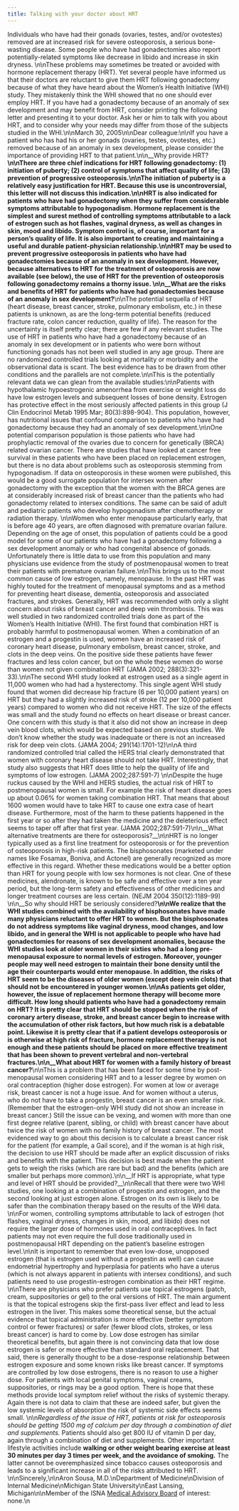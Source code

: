 ```yaml
---
title: Talking with your doctor about HRT
---
```


Individuals who have had their gonads (ovaries, testes, and/or ovotestes) removed are at increased risk for severe osteoporosis, a serious bone-wasting disease. Some people who have had gonadectomies also report potentially-related symptoms like decrease in libido and increase in skin dryness. \n\nThese problems may sometimes be treated or avoided with hormone replacement therapy (<span class="caps">HRT</span>). Yet several people have informed us that their doctors are reluctant to give them <span class="caps">HRT</span> following gonadectomy because of what they have heard about the Women&#8217;s Health Initiative (<span class="caps">WHI</span>) study. They mistakenly think the <span class="caps">WHI</span> showed that no one should ever employ <span class="caps">HRT</span>. If you have had a gonadectomy because of an anomaly of sex development and may benefit from <span class="caps">HRT</span>, consider printing the following letter and presenting it to your doctor. Ask her or him to talk with you about <span class="caps">HRT</span>, and to consider why your needs may differ from those of the subjects studied in the <span class="caps">WHI</span>.\n\nMarch 30, 2005\n\nDear colleague:\n\nIf you have a patient who has had his or her gonads (ovaries, testes, ovotestes, etc.) removed because of an anomaly in sex development, please consider the importance of providing <span class="caps">HRT</span> to that patient.\n\n__Why provide <span class="caps">HRT</span>?__\n\nThere are three chief indications for <span class="caps">HRT</span> following gonadectomy: (1) initiation of puberty; (2) control of symptoms that affect quality of life; (3) prevention of progressive osteoporosis.\n\nThe initiation of puberty is a relatively easy justification for <span class="caps">HRT</span>. Because this use is uncontroversial, this letter will not discuss this indication.\n\nHRT is also indicated for patients who have had gonadectomy when they suffer from considerable symptoms attributable to hypogonadism. Hormone replacement is the simplest and surest method of controlling symptoms attributable to a lack of estrogen such as hot flashes, vaginal dryness, as well as changes in skin, mood and libido. Symptom control is, of course, important for a person&#8217;s quality of life. It is also important to creating and maintaining a useful and durable patient-physician relationship.\n\nHRT may be used to prevent progressive osteoporosis in patients who have had gonadectomies because of an anomaly in sex development. However, because alternatives to <span class="caps">HRT</span> for the treatment of osteoporosis are now available (see below), the use of <span class="caps">HRT</span> for the prevention of osteoporosis following gonadectomy remains a thorny issue. \n\n__What are the risks and benefits of <span class="caps">HRT</span> for patients who have had gonadectomies because of an anomaly in sex development?__\n\nThe potential sequella of <span class="caps">HRT</span> (heart disease, breast cancer, stroke, pulmonary embolism, etc.) in these patients is unknown, as are the long-term potential benefits (reduced fracture rate, colon cancer reduction, quality of life). The reason for the uncertainty is itself pretty clear; there are few if any relevant studies. The use of <span class="caps">HRT</span> in patients who have had a gonadectomy because of an anomaly in sex development or in patients who were born without functioning gonads has not been well studied in any age group. There are no randomized controlled trials looking at mortality or morbidity and the observational data is scant. The best evidence has to be drawn from other conditions and the parallels are not complete.\n\nThis is the potentially relevant data we can glean from the available studies:\n\nPatients with hypothalamic hypoestrogenic amenorrhea from exercise or weight loss do have low estrogen levels and subsequent losses of bone density. Estrogen has protective effect in the most seriously affected patients in this group (J Clin Endocrinol Metab 1995 Mar; 80(3):898-904). This population, however, has nutritional issues that confound comparison to patients who have had gonadectomy because they had an anomaly of sex development.\n\nOne potential comparison population is those patients who have had prophylactic removal of the ovaries due to concern for genetically (<span class="caps">BRCA</span>) related ovarian cancer. There are studies that have looked at cancer free survival in these patients who have been placed on replacement estrogen, but there is no data about problems such as osteoporosis stemming from hypogonadism. If data on osteoporosis in these women were published, this would be a good surrogate population for intersex women after gonadectomy with the exception that the women with the <span class="caps">BRCA</span> genes are at considerably increased risk of breast cancer than the patients who had gonadectomy related to intersex conditions. The same can be said of adult and pediatric patients who develop hypogonadism after chemotherapy or radiation therapy. \n\nWomen who enter menopause particularly early, that is before age 40 years, are often diagnosed with premature ovarian failure. Depending on the age of onset, this population of patients could be a good model for some of our patients who have had a gonadectomy following a sex development anomaly or who had congenital absence of gonads. Unfortunately there is little data to use from this population and many physicians use evidence from the study of postmenopausal women to treat their patients with premature ovarian failure.\n\nThis brings us to the most common cause of low estrogen, namely, menopause. In the past <span class="caps">HRT</span> was highly touted for the treatment of menopausal symptoms and as a method for preventing heart disease, dementia, osteoporosis and associated fractures, and strokes. Generally, <span class="caps">HRT</span> was recommended with only a slight concern about risks of breast cancer and deep vein thrombosis. This was well studied in two randomized controlled trials done as part of the Women&#8217;s Health Initiative (<span class="caps">WHI</span>). The first found that combination <span class="caps">HRT</span> is probably harmful to postmenopausal women. When a combination of an estrogen and a progestin is used, women have an increased risk of coronary heart disease, pulmonary embolism, breast cancer, stroke, and clots in the deep veins. On the positive side these patients have fewer fractures and less colon cancer, but on the whole these women do worse than women not given combination <span class="caps">HRT</span> (<span class="caps">JAMA</span> 2002; 288(3):321-33).\n\nThe second <span class="caps">WHI</span> study looked at estrogen used as a single agent in 11,000 women who had had a hysterectomy. This single agent <span class="caps">WHI</span> study found that women did decrease hip fracture (6 per 10,000 patient years) on <span class="caps">HRT</span> but they had a slightly increased risk of stroke (12 per 10,000 patient years) compared to women who did not receive <span class="caps">HRT</span>. The size of the effects was small and the study found no effects on heart disease or breast cancer. One concern with this study is that it also did not show an increase in deep vein blood clots, which would be expected based on previous studies. We don&#8217;t know whether the study was inadequate or there is not an increased risk for deep vein clots. (<span class="caps">JAMA</span> 2004; 291(14):1701-12)\n\nA third randomized controlled trial called the <span class="caps">HERS</span> trial clearly demonstrated that women with coronary heart disease should not take <span class="caps">HRT</span>. Interestingly, that study also suggests that <span class="caps">HRT</span> does little to help the quality of life and symptoms of low estrogen. (<span class="caps">JAMA</span> 2002;287:591-7) \n\nDespite the huge ruckus caused by the <span class="caps">WHI</span> and <span class="caps">HERS</span> studies, the actual risk of <span class="caps">HRT</span> to postmenopausal women is small. For example the risk of heart disease goes up about 0.06% for women taking combination <span class="caps">HRT</span>. That means that about 1600 women would have to take <span class="caps">HRT</span> to cause one extra case of heart disease. Furthermore, most of the harm to these patients happened in the first year or so after they had taken the medicine and the deleterious effect seems to taper off after that first year. (<span class="caps">JAMA</span> 2002;287:591-7)\n\n\_\_What alternative treatments are there for osteoporosis?\_\_\n\nHRT is no longer typically used as a first line treatment for osteoporosis or for the prevention of osteoporosis in high-risk patients. The bisphosonates (marketed under names like Fosamax, Boniva, and Actonel) are generally recognized as more effective in this regard. Whether these medications would be a better option than <span class="caps">HRT</span> for young people with low sex hormones is not clear. One of these medicines, alendronate, is known to be safe and effective over a ten year period, but the long-term safety and effectiveness of other medicines and longer treatment courses are less certain. (<span class="caps">NEJM</span> 2004 350(12):1189-99) \n\n__So why should <span class="caps">HRT</span> be seriously considered?__\n\nWe realize that the <span class="caps">WHI</span> studies combined with the availability of bisphosonates have made many physicians reluctant to offer <span class="caps">HRT</span> to women. But the bisphosonates do not address symptoms like vaginal dryness, mood changes, and low libido, and **in general the <span class="caps">WHI</span> is not applicable to people who have had gonadectomies** for reasons of sex development anomalies, because the <span class="caps">WHI</span> studies look at older women in their sixties who had a long pre-menopausal exposure to normal levels of estrogen. Moreover, **younger people may well need estrogen to maintain their bone density until the age their counterparts would enter menopause.** In addition, the risks of <span class="caps">HRT</span> seem to be the diseases of older women (except deep vein clots) that should not be encountered in younger women.\n\nAs patients get older, however, the issue of replacement hormone therapy will become more difficult. How long should patients who have had a gonadectomy remain on <span class="caps">HRT</span>? It is pretty clear that <span class="caps">HRT</span> should be stopped when the risk of coronary artery disease, stroke, and breast cancer begin to increase with the accumulation of other risk factors, but how much risk is a debatable point. Likewise it is pretty clear that if a patient develops osteoporosis or is otherwise at high risk of fracture, hormone replacement therapy is not enough and these patients should be placed on more effective treatment that has been shown to prevent vertebral and non-vertebral fractures.\n\n__What about <span class="caps">HRT</span> for women with a family history of breast cancer?__\n\nThis is a problem that has been faced for some time by post-menopausal women considering <span class="caps">HRT</span> and to a lesser degree by women on oral contraception (higher dose estrogen). For women at low or average risk, breast cancer is not a huge issue. And for women without a uterus, who do not have to take a progestin, breast cancer is an even smaller risk. (Remember that the estrogen-only <span class="caps">WHI</span> study did not show an increase in breast cancer.) Still the issue can be vexing, and women with more than one first degree relative (parent, sibling, or child) with breast cancer have about twice the risk of women with no family history of breast cancer. The most evidenced way to go about this decision is to calculate a breast cancer risk for the patient (for example, a Gail score), and if the woman is at high risk, the decision to use <span class="caps">HRT</span> should be made after an explicit discussion of risks and benefits with the patient. This decision is best made when the patient gets to weigh the risks (which are rare but bad) and the benefits (which are smaller but perhaps more common).\n\n__If <span class="caps">HRT</span> is appropriate, what type and level of <span class="caps">HRT</span> should be provided?__\n\nRecall that there were two <span class="caps">WHI</span> studies, one looking at a combination of progestin and estrogen, and the second looking at just estrogen alone. Estrogen on its own is likely to be safer than the combination therapy based on the results of the <span class="caps">WHI</span> data. \n\nFor women, controlling symptoms attributable to lack of estrogen (hot flashes, vaginal dryness, changes in skin, mood, and libido) does not require the larger dose of hormones used in oral contraceptives. In fact patients may not even require the full dose traditionally used in postmenopausal <span class="caps">HRT</span> depending on the patient&#8217;s baseline estrogen level.\n\nIt is important to remember that even low-dose, unopposed estrogen (that is estrogen used without a progestin as well) can cause endometrial hypertrophy and hyperplasia for patients who have a uterus (which is not always apparent in patients with intersex conditions), and such patients need to use progestin-estrogen combination as their <span class="caps">HRT</span> regime. \n\nThere are physicians who prefer patients use topical estrogens (patch, cream, suppositories or gel) to the oral versions of <span class="caps">HRT</span>. The main argument is that the topical estrogens skip the first-pass liver effect and lead to less estrogen in the liver. This makes some theoretical sense, but the actual evidence that topical administration is more effective (better symptom control or fewer fractures) or safer (fewer blood clots, strokes, or less breast cancer) is hard to come by. Low dose estrogen has similar theoretical benefits, but again there is not convincing data that low dose estrogen is safer or more effective than standard oral replacement. That said, there is generally thought to be a dose-response relationship between estrogen exposure and some known risks like breast cancer. If symptoms are controlled by low dose estrogens, there is no reason to use a higher dose. For patients with local genital symptoms, vaginal creams, suppositories, or rings may be a good option. There is hope that these methods provide local symptom relief without the risks of systemic therapy. Again there is not data to claim that these are indeed safer, but given the low systemic levels of absorption the risk of systemic side effects seems small. \n\n*Regardless of the issue of <span class="caps">HRT</span>, patients at risk for osteoporosis should be getting 1500 mg of calcium per day through a combination of diet and supplements.* Patients should also get 800 IU of vitamin D per day, again through a combination of diet and supplements. Other important lifestyle activities include **walking or other weight bearing exercise at least 30 minutes per day 3 times per week, and the avoidance of smoking.** The latter cannot be overemphasized since tobacco causes osteoporosis and leads to a significant increase in all of the risks attributed to <span class="caps">HRT</span>. \n\nSincerely,\n\nAron Sousa, M.D.\nDepartment of Medicine\nDivision of Internal Medicine\nMichigan State University\nEast Lansing, Michigan\n\nMember of the <span class="caps">ISNA</span> [Medical Advisory Board][1] of interest: none.\n

 [1]: /about/medicalboard/%5Cn%5CnConflicts